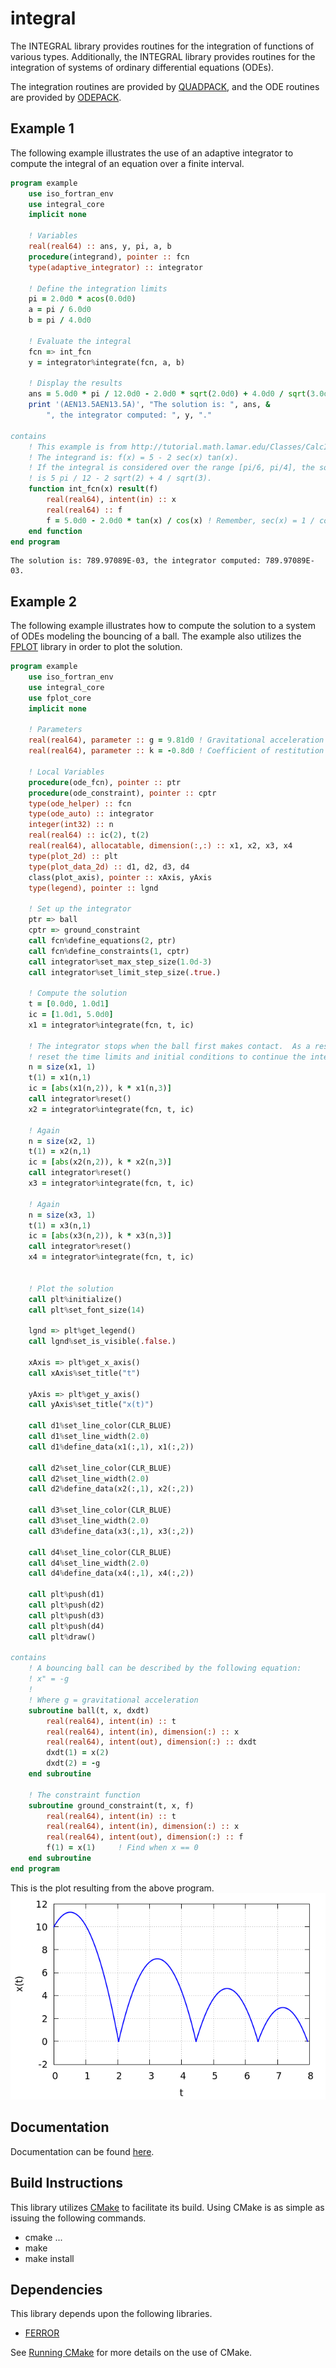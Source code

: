 # integral
The INTEGRAL library provides routines for the integration of functions of various types.  Additionally, the INTEGRAL library provides routines for the integration of systems of ordinary differential equations (ODEs).

The integration routines are provided by [QUADPACK](http://www.netlib.org/quadpack/), and the ODE routines are provided by [ODEPACK](http://www.netlib.org/odepack/).

## Example 1
The following example illustrates the use of an adaptive integrator to compute the integral of an equation over a finite interval.
```fortran
program example
    use iso_fortran_env
    use integral_core
    implicit none

    ! Variables
    real(real64) :: ans, y, pi, a, b
    procedure(integrand), pointer :: fcn
    type(adaptive_integrator) :: integrator

    ! Define the integration limits
    pi = 2.0d0 * acos(0.0d0)
    a = pi / 6.0d0
    b = pi / 4.0d0

    ! Evaluate the integral
    fcn => int_fcn
    y = integrator%integrate(fcn, a, b)

    ! Display the results
    ans = 5.0d0 * pi / 12.0d0 - 2.0d0 * sqrt(2.0d0) + 4.0d0 / sqrt(3.0d0)
    print '(AEN13.5AEN13.5A)', "The solution is: ", ans, &
        ", the integrator computed: ", y, "."

contains
    ! This example is from http://tutorial.math.lamar.edu/Classes/CalcI/ComputingDefiniteIntegrals.aspx#Int_CompDef_Ex3a
    ! The integrand is: f(x) = 5 - 2 sec(x) tan(x).
    ! If the integral is considered over the range [pi/6, pi/4], the solution
    ! is 5 pi / 12 - 2 sqrt(2) + 4 / sqrt(3).
    function int_fcn(x) result(f)
        real(real64), intent(in) :: x
        real(real64) :: f
        f = 5.0d0 - 2.0d0 * tan(x) / cos(x) ! Remember, sec(x) = 1 / cos(x)
    end function
end program
```
```text
The solution is: 789.97089E-03, the integrator computed: 789.97089E-03.
```

## Example 2
The following example illustrates how to compute the solution to a system of ODEs modeling the bouncing of a ball.  The example also utilizes the [FPLOT](https://github.com/jchristopherson/fplot) library in order to plot the solution.
```fortran
program example
    use iso_fortran_env
    use integral_core
    use fplot_core
    implicit none

    ! Parameters
    real(real64), parameter :: g = 9.81d0 ! Gravitational acceleration
    real(real64), parameter :: k = -0.8d0 ! Coefficient of restitution

    ! Local Variables
    procedure(ode_fcn), pointer :: ptr
    procedure(ode_constraint), pointer :: cptr
    type(ode_helper) :: fcn
    type(ode_auto) :: integrator
    integer(int32) :: n
    real(real64) :: ic(2), t(2)
    real(real64), allocatable, dimension(:,:) :: x1, x2, x3, x4
    type(plot_2d) :: plt
    type(plot_data_2d) :: d1, d2, d3, d4
    class(plot_axis), pointer :: xAxis, yAxis
    type(legend), pointer :: lgnd

    ! Set up the integrator
    ptr => ball
    cptr => ground_constraint
    call fcn%define_equations(2, ptr)
    call fcn%define_constraints(1, cptr)
    call integrator%set_max_step_size(1.0d-3)
    call integrator%set_limit_step_size(.true.)

    ! Compute the solution
    t = [0.0d0, 1.0d1]
    ic = [1.0d1, 5.0d0]
    x1 = integrator%integrate(fcn, t, ic)

    ! The integrator stops when the ball first makes contact.  As a result, lets
    ! reset the time limits and initial conditions to continue the integration
    n = size(x1, 1)
    t(1) = x1(n,1)
    ic = [abs(x1(n,2)), k * x1(n,3)]
    call integrator%reset()
    x2 = integrator%integrate(fcn, t, ic)

    ! Again
    n = size(x2, 1)
    t(1) = x2(n,1)
    ic = [abs(x2(n,2)), k * x2(n,3)]
    call integrator%reset()
    x3 = integrator%integrate(fcn, t, ic)

    ! Again
    n = size(x3, 1)
    t(1) = x3(n,1)
    ic = [abs(x3(n,2)), k * x3(n,3)]
    call integrator%reset()
    x4 = integrator%integrate(fcn, t, ic)


    ! Plot the solution
    call plt%initialize()
    call plt%set_font_size(14)

    lgnd => plt%get_legend()
    call lgnd%set_is_visible(.false.)

    xAxis => plt%get_x_axis()
    call xAxis%set_title("t")

    yAxis => plt%get_y_axis()
    call yAxis%set_title("x(t)")

    call d1%set_line_color(CLR_BLUE)
    call d1%set_line_width(2.0)
    call d1%define_data(x1(:,1), x1(:,2))

    call d2%set_line_color(CLR_BLUE)
    call d2%set_line_width(2.0)
    call d2%define_data(x2(:,1), x2(:,2))

    call d3%set_line_color(CLR_BLUE)
    call d3%set_line_width(2.0)
    call d3%define_data(x3(:,1), x3(:,2))

    call d4%set_line_color(CLR_BLUE)
    call d4%set_line_width(2.0)
    call d4%define_data(x4(:,1), x4(:,2))

    call plt%push(d1)
    call plt%push(d2)
    call plt%push(d3)
    call plt%push(d4)
    call plt%draw()

contains
    ! A bouncing ball can be described by the following equation:
    ! x" = -g
    !
    ! Where g = gravitational acceleration
    subroutine ball(t, x, dxdt)
        real(real64), intent(in) :: t
        real(real64), intent(in), dimension(:) :: x
        real(real64), intent(out), dimension(:) :: dxdt
        dxdt(1) = x(2)
        dxdt(2) = -g
    end subroutine

    ! The constraint function
    subroutine ground_constraint(t, x, f)
        real(real64), intent(in) :: t
        real(real64), intent(in), dimension(:) :: x
        real(real64), intent(out), dimension(:) :: f
        f(1) = x(1)     ! Find when x == 0
    end subroutine
end program
```
This is the plot resulting from the above program.
![](images/bouncing_ball_example.png?raw=true)

## Documentation
Documentation can be found [here](http://htmlpreview.github.io/?https://github.com/jchristopherson/integral/blob/master/doc/html/index.html).

## Build Instructions
This library utilizes [CMake](https://cmake.org/) to facilitate its build.  Using CMake is as simple as issuing the following commands.
- cmake ...
- make
- make install

## Dependencies
This library depends upon the following libraries.
- [FERROR](https://github.com/jchristopherson/ferror)

See [Running CMake](https://cmake.org/runningcmake/) for more details on the use of CMake.
